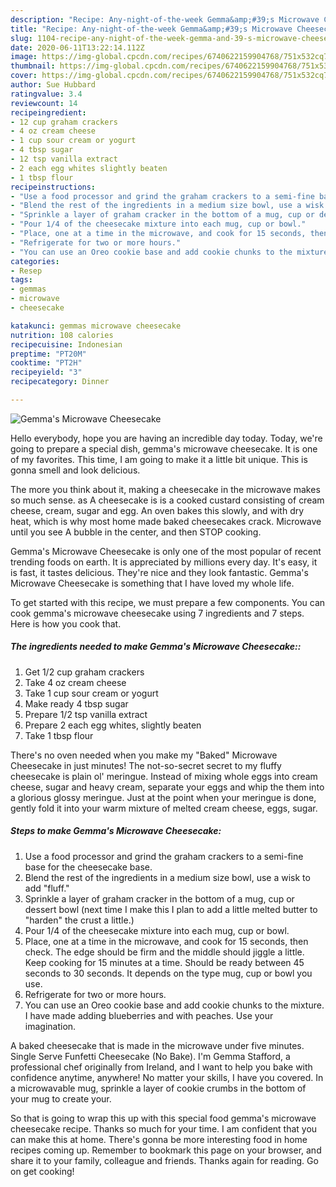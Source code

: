```yaml
---
description: "Recipe: Any-night-of-the-week Gemma&amp;#39;s Microwave Cheesecake"
title: "Recipe: Any-night-of-the-week Gemma&amp;#39;s Microwave Cheesecake"
slug: 1104-recipe-any-night-of-the-week-gemma-and-39-s-microwave-cheesecake
date: 2020-06-11T13:22:14.112Z
image: https://img-global.cpcdn.com/recipes/6740622159904768/751x532cq70/gemmas-microwave-cheesecake-recipe-main-photo.jpg
thumbnail: https://img-global.cpcdn.com/recipes/6740622159904768/751x532cq70/gemmas-microwave-cheesecake-recipe-main-photo.jpg
cover: https://img-global.cpcdn.com/recipes/6740622159904768/751x532cq70/gemmas-microwave-cheesecake-recipe-main-photo.jpg
author: Sue Hubbard
ratingvalue: 3.4
reviewcount: 14
recipeingredient:
- 12 cup graham crackers
- 4 oz cream cheese
- 1 cup sour cream or yogurt
- 4 tbsp sugar
- 12 tsp vanilla extract
- 2 each egg whites slightly beaten
- 1 tbsp flour
recipeinstructions:
- "Use a food processor and grind the graham crackers to a semi-fine base for the cheesecake base."
- "Blend the rest of the ingredients in a medium size bowl, use a wisk to add &#34;fluff.&#34;"
- "Sprinkle a layer of graham cracker in the bottom of a mug, cup or dessert bowl (next time I make this I plan to add a little melted butter to &#34;harden&#34; the crust a little.)"
- "Pour 1/4 of the cheesecake mixture into each mug, cup or bowl."
- "Place, one at a time in the microwave, and cook for 15 seconds, then check. The edge should be firm and the middle should jiggle a little. Keep cooking for 15 minutes at a time. Should be ready between 45 seconds to 30 seconds. It depends on the type mug, cup or bowl you use."
- "Refrigerate for two or more hours."
- "You can use an Oreo cookie base and add cookie chunks to the mixture. I have made adding blueberries and with peaches. Use your imagination."
categories:
- Resep
tags:
- gemmas
- microwave
- cheesecake

katakunci: gemmas microwave cheesecake
nutrition: 108 calories
recipecuisine: Indonesian
preptime: "PT20M"
cooktime: "PT2H"
recipeyield: "3"
recipecategory: Dinner

---
```



![Gemma&#39;s Microwave Cheesecake](https://img-global.cpcdn.com/recipes/6740622159904768/751x532cq70/gemmas-microwave-cheesecake-recipe-main-photo.jpg)

Hello everybody, hope you are having an incredible day today. Today, we're going to prepare a special dish, gemma&#39;s microwave cheesecake. It is one of my favorites. This time, I am going to make it a little bit unique. This is gonna smell and look delicious.

The more you think about it, making a cheesecake in the microwave makes so much sense. as A cheesecake is is a cooked custard consisting of cream cheese, cream, sugar and egg. An oven bakes this slowly, and with dry heat, which is why most home made baked cheesecakes crack. Microwave until you see A bubble in the center, and then STOP cooking.

Gemma&#39;s Microwave Cheesecake is only one of the most popular of recent trending foods on earth. It is appreciated by millions every day. It's easy, it is fast, it tastes delicious. They're nice and they look fantastic. Gemma&#39;s Microwave Cheesecake is something that I have loved my whole life.


To get started with this recipe, we must prepare a few components. You can cook gemma&#39;s microwave cheesecake using 7 ingredients and 7 steps. Here is how you cook that.

##### The ingredients needed to make Gemma&#39;s Microwave Cheesecake::

1. Get 1/2 cup graham crackers
1. Take 4 oz cream cheese
1. Take 1 cup sour cream or yogurt
1. Make ready 4 tbsp sugar
1. Prepare 1/2 tsp vanilla extract
1. Prepare 2 each egg whites, slightly beaten
1. Take 1 tbsp flour


There&#39;s no oven needed when you make my &#34;Baked&#34; Microwave Cheesecake in just minutes! The not-so-secret secret to my fluffy cheesecake is plain ol&#39; meringue. Instead of mixing whole eggs into cream cheese, sugar and heavy cream, separate your eggs and whip the them into a glorious glossy meringue. Just at the point when your meringue is done, gently fold it into your warm mixture of melted cream cheese, eggs, sugar. 

##### Steps to make Gemma&#39;s Microwave Cheesecake:

1. Use a food processor and grind the graham crackers to a semi-fine base for the cheesecake base.
1. Blend the rest of the ingredients in a medium size bowl, use a wisk to add &#34;fluff.&#34;
1. Sprinkle a layer of graham cracker in the bottom of a mug, cup or dessert bowl (next time I make this I plan to add a little melted butter to &#34;harden&#34; the crust a little.)
1. Pour 1/4 of the cheesecake mixture into each mug, cup or bowl.
1. Place, one at a time in the microwave, and cook for 15 seconds, then check. The edge should be firm and the middle should jiggle a little. Keep cooking for 15 minutes at a time. Should be ready between 45 seconds to 30 seconds. It depends on the type mug, cup or bowl you use.
1. Refrigerate for two or more hours.
1. You can use an Oreo cookie base and add cookie chunks to the mixture. I have made adding blueberries and with peaches. Use your imagination.


A baked cheesecake that is made in the microwave under five minutes. Single Serve Funfetti Cheesecake (No Bake). I&#39;m Gemma Stafford, a professional chef originally from Ireland, and I want to help you bake with confidence anytime, anywhere! No matter your skills, I have you covered. In a microwavable mug, sprinkle a layer of cookie crumbs in the bottom of your mug to create your. 

So that is going to wrap this up with this special food gemma&#39;s microwave cheesecake recipe. Thanks so much for your time. I am confident that you can make this at home. There's gonna be more interesting food in home recipes coming up. Remember to bookmark this page on your browser, and share it to your family, colleague and friends. Thanks again for reading. Go on get cooking!
